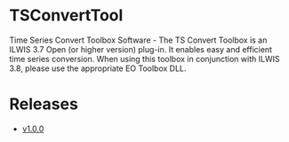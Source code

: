 # TSConvertTool

Time Series Convert Toolbox Software - The TS Convert Toolbox is an ILWIS 3.7 Open (or higher version) plug-in. It enables easy and efficient time series conversion. When using this toolbox in conjunction with ILWIS 3.8, please use the appropriate EO Toolbox DLL.

# Releases

- [v1.0.0](https://github.com/52North/TSConvertTool/releases/tag/v1.0.0)
